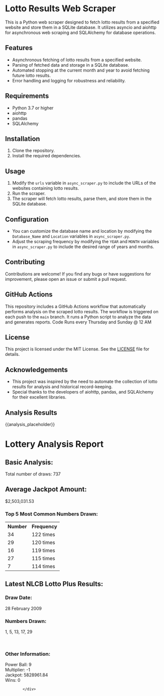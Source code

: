 # Lotto Results Web Scraper

This is a Python web scraper designed to fetch lotto results from a specified website and store them in a SQLite database. It utilizes asyncio and aiohttp for asynchronous web scraping and SQLAlchemy for database operations.

## Features

- Asynchronous fetching of lotto results from a specified website.
- Parsing of fetched data and storage in a SQLite database.
- Automated stopping at the current month and year to avoid fetching future lotto results.
- Error handling and logging for robustness and reliability.

## Requirements


- Python 3.7 or higher
- aiohttp
- pandas
- SQLAlchemy

## Installation

1. Clone the repository.
2. Install the required dependencies.

## Usage

1. Modify the `urls` variable in `async_scraper.py` to include the URLs of the websites containing lotto results.
2. Run the scraper.
3. The scraper will fetch lotto results, parse them, and store them in the SQLite database.

## Configuration

- You can customize the database name and location by modifying the `Database_Name` and `Location` variables in `async_scraper.py`.
- Adjust the scraping frequency by modifying the `YEAR` and `MONTH` variables in `async_scraper.py` to include the desired range of years and months.

## Contributing

Contributions are welcome! If you find any bugs or have suggestions for improvement, please open an issue or submit a pull request.

## GitHub Actions

This repository includes a GitHub Actions workflow that automatically performs analysis on the scraped lotto results. The workflow is triggered on each push to the `main` branch. It runs a Python script to analyze the data and generates reports.
Code Runs every Thursday and Sunday @ 12 AM

## License

This project is licensed under the MIT License. See the [LICENSE](LICENSE) file for details.

## Acknowledgements

- This project was inspired by the need to automate the collection of lotto results for analysis and historical record-keeping.
- Special thanks to the developers of aiohttp, pandas, and SQLAlchemy for their excellent libraries.


## Analysis Results

<!--START_SECTION:analysis-->
{{analysis_placeholder}}
<h1>Lottery Analysis Report</h1>
            <div class="basic-analysis">
                <h2>Basic Analysis:</h2>
                <p>Total number of draws: 737<br></p>
            </div>
            <div class="average-jackpot">
                <h2>Average Jackpot Amount:</h2>
                <p>$2,503,031.53</p>
            </div>
            <div class="most-common-numbers">
                <h3>Top 5 Most Common Numbers Drawn:</h3>
                <table>
                    <tr>
                        <th>Number</th>
                        <th>Frequency</th>
                    </tr>
                    <tr><td>34</td><td>122 times
</td></tr><tr><td>29</td><td>120 times
</td></tr><tr><td>16</td><td>119 times
</td></tr><tr><td>27</td><td>115 times
</td></tr><tr><td>7</td><td>114 times
</td></tr>
                </table>
            </div>
            <div class="additional-analysis">
                <h2>Latest NLCB Lotto Plus Results:</h2>
                <div class="draw-date">
                    <h3>Draw Date:</h3>
                    <p>28 February 2009</p>
                </div>
                <div class="numbers-drawn">
                    <h3>Numbers Drawn:</h3>
                    <p>1, 5, 13, 17, 29</p>
                </div>
                <br/>
                <h3>Other Information:</h3>
                <p>Power Ball: 9<br>Multiplier: -1<br>Jackpot: 5828961.84<br>Wins: 0<br></p>

            </div>


        